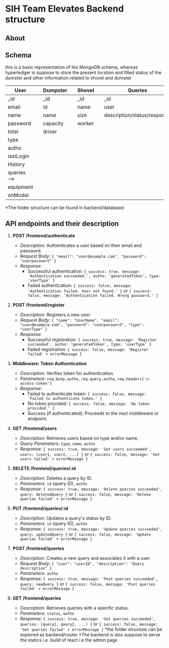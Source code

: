 # SIH Team Elevates Backend structure
## About
## Schema

this is a basic representation of the MongoDB schema, whereas hyperledger is suppose to store the present location and filled status of the dumster and other information related to shovel and dumster

| User        |       | Dumpster    |       | Shovel   |       | Queries                          |
|-------------|-------|-------------|-------|----------|-------|----------------------------------|
| _id         |       | _id         |       | _id      |       | _id                              |
| email       |       | id          |       | name     |       | user                             |
| name        |       | name        |       | size     |       | description/status/response      |
| password    |       | capacity    |       | worker   |       |                                   |
| total       |       | driver      |       |          |       |                                   |
| type        |       |             |       |          |       |                                   |
| autho       |       |             |       |          |       |                                   |
| lastLogin   |       |             |       |          |       |                                   |
| History     |       |             |       |          |       |                                   |
| queries ⟶   |       |             |       |          |       |                                   |
| equipment   |       |             |       |          |       |                                   |
| onModel     |       |             |       |          |       |                                   |

*The folder structure can be found in backend/database/


## API endpoints and their description

1. **POST /frontend/authenticate**
   - *Description*: Authenticates a user based on their email and password.
   - *Request Body*: `{ "email": "user@example.com", "password": "userpassword" }`
   - *Response*:
     - Successful authentication: `{ success: true, message: 'Authentication succeeded.', autho: 'generatedToken', type: 'userType' }`
     - Failed authentication: `{ success: false, message: 'Authentication failed. User not found.' }` or `{ success: false, message: 'Authentication failed. Wrong password.' }`

2. **POST /frontend/register**
   - *Description*: Registers a new user.
   - *Request Body*: `{ "name": "UserName", "email": "user@example.com", "password": "userpassword", "type": "userType" }`
   - *Response*:
     - Successful registration: `{ success: true, message: 'Register succeeded', autho: 'generatedToken', type: 'userType' }`
     - Failed registration: `{ success: false, message: 'Register failed' + errorMessage }`

3. **Middleware: Token Authentication**
   - *Description*: Verifies token for authentication.
   - *Parameters*: `req.body.autho`, `req.query.autho`, `req.headers['x-access-token']`
   - *Response*:
     - Failed to authenticate token: `{ success: false, message: 'Failed to authenticate token.' }`
     - No token provided: `{ success: false, message: 'No token provided.' }`
     - Success (if authenticated): Proceeds to the next middleware or endpoint.

4. **GET /frontend/users**
   - *Description*: Retrieves users based on type and/or name.
   - *Query Parameters*: `type`, `name`, `autho`
   - *Response*: `{ success: true, message: 'Get users succeeded', users: [user1, user2, ...] }` or `{ success: false, message: 'Get users failed' + errorMessage }`

5. **DELETE /frontend/queries/:id**
   - *Description*: Deletes a query by ID.
   - *Parameters*: `id` (query ID), `autho`
   - *Response*: `{ success: true, message: 'Delete queries succeeded', query: deletedQuery }` or `{ success: false, message: 'Delete queries failed' + errorMessage }`

6. **PUT /frontend/queries/:id**
   - *Description*: Updates a query's status by ID.
   - *Parameters*: `id` (query ID), `autho`
   - *Response*: `{ success: true, message: 'Update queries succeeded', query: updatedQuery }` or `{ success: false, message: 'Update queries failed' + errorMessage }`

7. **POST /frontend/queries**
   - *Description*: Creates a new query and associates it with a user.
   - *Request Body*: `{ "user": "userID", "description": "Query description" }`
   - *Parameters*: `autho`
   - *Response*: `{ success: true, message: 'Post queries succeeded', query: newQuery }` or `{ success: false, message: 'Post queries failed' + errorMessage }`

8. **GET /frontend/queries**
   - *Description*: Retrieves queries with a specific status.
   - *Parameters*: `status`, `autho`
   - *Response*: `{ success: true, message: 'Get queries succeeded', queries: [query1, query2, ...] }` or `{ success: false, message: 'Get queries failed' + errorMessage }`
*the folder structure can be explored as backend/router
*The backend is also suppose to serve the statics i.e. build of react i.e the admin page
